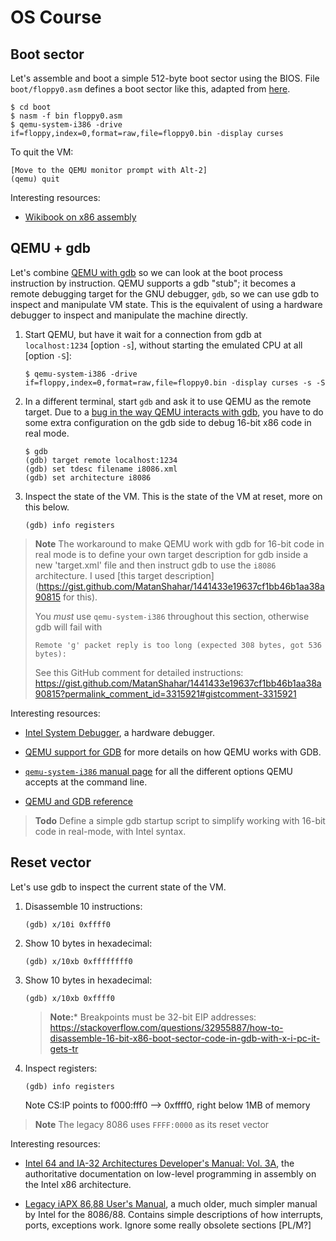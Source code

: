 OS Course
=========

Boot sector
-----------

Let's assemble and boot a simple 512-byte boot sector using the BIOS.
File `boot/floppy0.asm` defines a boot sector like this, adapted from
[here](https://en.wikibooks.org/wiki/X86_Assembly/Bootloaders).
   ```
   $ cd boot
   $ nasm -f bin floppy0.asm
   $ qemu-system-i386 -drive if=floppy,index=0,format=raw,file=floppy0.bin -display curses
   ```

To quit the VM:

   ```
   [Move to the QEMU monitor prompt with Alt-2]
   (qemu) quit
   ```


Interesting resources:

   * [Wikibook on x86 assembly](https://en.wikibooks.org/wiki/X86_Assembly)


QEMU + gdb
----------

Let's combine [QEMU with
gdb](https://qemu-project.gitlab.io/qemu/system/gdb.html) so we can look at the
boot process instruction by instruction. QEMU supports a gdb "stub"; it becomes
a remote debugging target for the GNU debugger, `gdb`, so we can use gdb to
inspect and manipulate VM state. This is the equivalent of using a hardware
debugger to inspect and manipulate the machine directly.

1. Start QEMU, but have it wait for a connection from gdb at `localhost:1234`
   [option `-s`], without starting the emulated CPU at all [option `-S`]:

      ```
      $ qemu-system-i386 -drive if=floppy,index=0,format=raw,file=floppy0.bin -display curses -s -S
      ```

1. In a different terminal, start `gdb` and ask it to use QEMU as the remote
   target. Due to a [bug in the way QEMU interacts with
   gdb](https://sourceware.org/bugzilla/show_bug.cgi?id=22869), you have to do
   some extra configuration on the gdb side to debug 16-bit x86 code in real mode.

      ```
      $ gdb
      (gdb) target remote localhost:1234
      (gdb) set tdesc filename i8086.xml
      (gdb) set architecture i8086
      ```

1. Inspect the state of the VM. This is the state of the VM at reset, more on this below.
      ```
      (gdb) info registers
      ```

> **Note**
> The workaround to make QEMU work with gdb for 16-bit code in real mode is to
> define your own target description for gdb inside a new 'target.xml' file and
> then instruct gdb to use the `i8086` architecture. I used [this target
> description](https://gist.github.com/MatanShahar/1441433e19637cf1bb46b1aa38a90815
> for this).
>
> You *must* use `qemu-system-i386` throughout this section, otherwise gdb will
> fail with
> ```
> Remote 'g' packet reply is too long (expected 308 bytes, got 536 bytes):
> ```
> See this GitHub comment for detailed instructions:
https://gist.github.com/MatanShahar/1441433e19637cf1bb46b1aa38a90815?permalink_comment_id=3315921#gistcomment-3315921

Interesting resources:

   * [Intel System Debugger](https://www.intel.com/content/www/us/en/develop/documentation/get-started-with-sbu-linux/top/intel-system-debugger.html), a hardware debugger.

   * [QEMU support for
     GDB](https://qemu-project.gitlab.io/qemu/system/gdb.html) for more details
     on how QEMU works with GDB.

   * [`qemu-system-i386` manual
     page](https://manpages.debian.org/bullseye/qemu-system-x86/qemu-system-i386.1.en.html)
     for all the different options QEMU accepts at the command line.

   * [QEMU and GDB
     reference](https://www.cs.utexas.edu/~dahlin/Classes/439/ref/qemu-gdb-reference.html)

> **Todo**
> Define a simple gdb startup script to simplify working with 16-bit code in real-mode, with Intel syntax.


Reset vector
------------

Let's use gdb to inspect the current state of the VM.

1. Disassemble 10 instructions:
      ```
      (gdb) x/10i 0xffff0
      ```

1. Show 10 bytes in hexadecimal:
      ```
      (gdb) x/10xb 0xffffffff0
      ```

1. Show 10 bytes in hexadecimal:
      ```
      (gdb) x/10xb 0xffff0
      ```

   > **Note:***
   > Breakpoints must be 32-bit EIP addresses:
   > https://stackoverflow.com/questions/32955887/how-to-disassemble-16-bit-x86-boot-sector-code-in-gdb-with-x-i-pc-it-gets-tr

1. Inspect registers:
      ```
      (gdb) info registers
      ```

   Note CS:IP points to f000:fff0 --> 0xffff0, right below 1MB of memory

> **Note**
> The legacy 8086 uses `FFFF:0000` as its reset vector

Interesting resources:

   * [Intel 64 and IA-32 Architectures Developer's Manual: Vol.
     3A](https://www.intel.com/content/www/us/en/architecture-and-technology/64-ia-32-architectures-software-developer-vol-3a-part-1-manual.html),
     the authoritative documentation on low-level programming in assembly on
     the Intel x86 architecture.

   * [Legacy iAPX 86,88 User's
     Manual](http://bitsavers.informatik.uni-stuttgart.de/components/intel/_dataBooks/1981_iAPX_86_88_Users_Manual.pdf),
     a much older, much simpler manual by Intel for the 8086/88. Contains
     simple descriptions of how interrupts, ports, exceptions work. Ignore some
     really obsolete sections [PL/M?]
